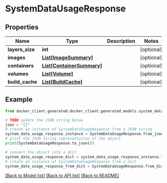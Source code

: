 # SystemDataUsageResponse


## Properties

Name | Type | Description | Notes
------------ | ------------- | ------------- | -------------
**layers_size** | **int** |  | [optional] 
**images** | [**List[ImageSummary]**](ImageSummary.md) |  | [optional] 
**containers** | [**List[ContainerSummary]**](ContainerSummary.md) |  | [optional] 
**volumes** | [**List[Volume]**](Volume.md) |  | [optional] 
**build_cache** | [**List[BuildCache]**](BuildCache.md) |  | [optional] 

## Example

```python
from docker_client.generated.docker_client.generated.models.system_data_usage_response import SystemDataUsageResponse

# TODO update the JSON string below
json = "{}"
# create an instance of SystemDataUsageResponse from a JSON string
system_data_usage_response_instance = SystemDataUsageResponse.from_json(json)
# print the JSON string representation of the object
print(SystemDataUsageResponse.to_json())

# convert the object into a dict
system_data_usage_response_dict = system_data_usage_response_instance.to_dict()
# create an instance of SystemDataUsageResponse from a dict
system_data_usage_response_from_dict = SystemDataUsageResponse.from_dict(system_data_usage_response_dict)
```
[[Back to Model list]](../README.md#documentation-for-models) [[Back to API list]](../README.md#documentation-for-api-endpoints) [[Back to README]](../README.md)


